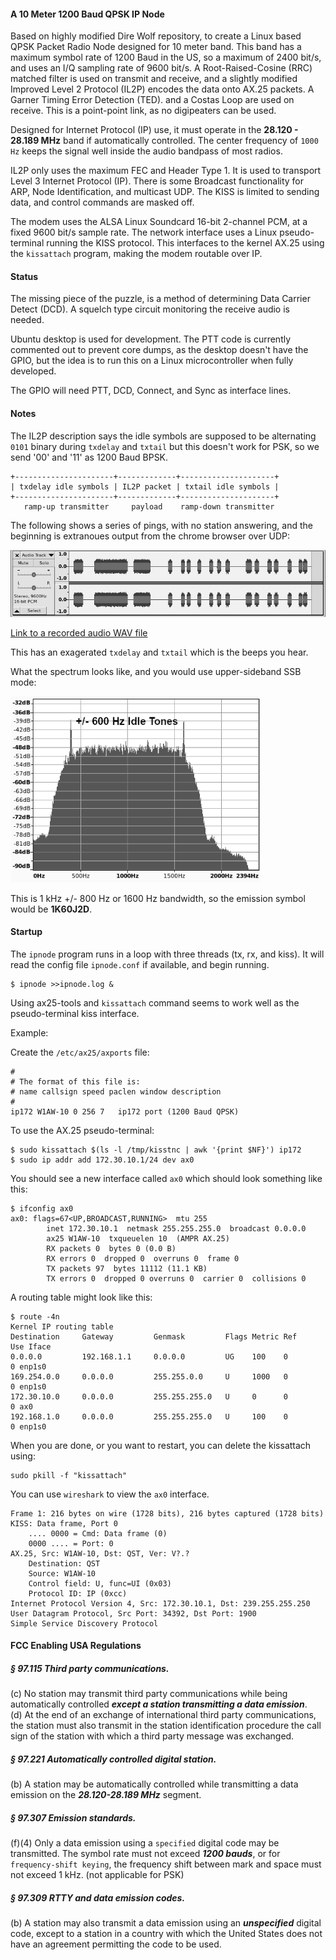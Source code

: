 #### A 10 Meter 1200 Baud QPSK IP Node
Based on highly modified Dire Wolf repository, to create a Linux based QPSK Packet Radio Node designed for 10 meter band. This band has a maximum symbol rate of 1200 Baud in the US, so a maximum of 2400 bit/s, and uses an I/Q sampling rate of 9600 bit/s. A Root-Raised-Cosine (RRC) matched filter is used on transmit and receive, and a slightly modified Improved Level 2 Protocol (IL2P) encodes the data onto AX.25 packets. A Garner Timing Error Detection (TED). and a Costas Loop are used on receive. This is a point-point link, as no digipeaters can be used.

Designed for Internet Protocol (IP) use, it must operate in the **28.120 - 28.189 MHz** band if automatically controlled. The center frequency of ```1000 Hz``` keeps the signal well inside the audio bandpass of most radios.   

IL2P only uses the maximum FEC and Header Type 1. It is used to transport Level 3 Internet Protocol (IP). There is some Broadcast functionality for ARP, Node Identification, and multicast UDP. The KISS is limited to sending data, and control commands are masked off.   

The modem uses the ALSA Linux Soundcard 16-bit 2-channel PCM, at a fixed 9600 bit/s sample rate. The network interface uses a Linux pseudo-terminal running the KISS protocol. This interfaces to the kernel AX.25 using the ```kissattach``` program, making the modem routable over IP.   
#### Status
The missing piece of the puzzle, is a method of determining Data Carrier Detect (DCD). A squelch type circuit monitoring the receive audio is needed.

Ubuntu desktop is used for development. The PTT code is currently commented out to prevent core dumps, as the desktop doesn't have the GPIO, but the idea is to run this on a Linux microcontroller when fully developed.   

The GPIO will need PTT, DCD, Connect, and Sync as interface lines.   
#### Notes
The IL2P description says the idle symbols are supposed to be alternating ```0101``` binary during ```txdelay``` and ```txtail``` but this doesn't work for PSK, so we send '00' and '11' as 1200 Baud BPSK.   

```
+----------------------+-------------+---------------------+
| txdelay idle symbols | IL2P packet | txtail idle symbols |
+----------------------+-------------+---------------------+
   ramp-up transmitter     payload    ramp-down transmitter
```
The following shows a series of pings, with no station answering, and the beginning is extranoues output from the chrome browser over UDP:   

<img src="docs/time-domain.png" alt="time-domain"/>   

[Link to a recorded audio WAV file](docs/ipdata.wav)  

This has an exagerated ```txdelay``` and ```txtail``` which is the beeps you hear.

What the spectrum looks like, and you would use upper-sideband SSB mode:   

<img src="docs/actual-packet-data-spectrum.png" alt="actual spectrum" width="400"/>   

This is 1 kHz +/- 800 Hz or 1600 Hz bandwidth, so the emission symbol would be **1K60J2D**.
#### Startup
The ```ipnode``` program runs in a loop with three threads (tx, rx, and kiss). It will read the config file ```ipnode.conf``` if available, and begin running.
```
$ ipnode >>ipnode.log &
```
Using ax25-tools and ```kissattach``` command seems to work well as the pseudo-terminal kiss interface.

Example:

Create the ```/etc/ax25/axports``` file:
```
#
# The format of this file is:
# name callsign speed paclen window description
#
ip172 W1AW-10 0	256 7	ip172 port (1200 Baud QPSK)
```
To use the AX.25 pseudo-terminal:
```
$ sudo kissattach $(ls -l /tmp/kisstnc | awk '{print $NF}') ip172
$ sudo ip addr add 172.30.10.1/24 dev ax0
```
You should see a new interface called ```ax0``` which should look something like this:
```
$ ifconfig ax0
ax0: flags=67<UP,BROADCAST,RUNNING>  mtu 255
        inet 172.30.10.1  netmask 255.255.255.0  broadcast 0.0.0.0
        ax25 W1AW-10  txqueuelen 10  (AMPR AX.25)
        RX packets 0  bytes 0 (0.0 B)
        RX errors 0  dropped 0  overruns 0  frame 0
        TX packets 97  bytes 11112 (11.1 KB)
        TX errors 0  dropped 0 overruns 0  carrier 0  collisions 0
```
A routing table might look like this:
```
$ route -4n
Kernel IP routing table
Destination     Gateway         Genmask         Flags Metric Ref    Use Iface
0.0.0.0         192.168.1.1     0.0.0.0         UG    100    0        0 enp1s0
169.254.0.0     0.0.0.0         255.255.0.0     U     1000   0        0 enp1s0
172.30.10.0     0.0.0.0         255.255.255.0   U     0      0        0 ax0
192.168.1.0     0.0.0.0         255.255.255.0   U     100    0        0 enp1s0
```
When you are done, or you want to restart, you can delete the kissattach using:
```
sudo pkill -f "kissattach"
```
You can use ```wireshark``` to view the ```ax0``` interface.
```
Frame 1: 216 bytes on wire (1728 bits), 216 bytes captured (1728 bits)
KISS: Data frame, Port 0
    .... 0000 = Cmd: Data frame (0)
    0000 .... = Port: 0
AX.25, Src: W1AW-10, Dst: QST, Ver: V?.?
    Destination: QST
    Source: W1AW-10
    Control field: U, func=UI (0x03)
    Protocol ID: IP (0xcc)
Internet Protocol Version 4, Src: 172.30.10.1, Dst: 239.255.255.250
User Datagram Protocol, Src Port: 34392, Dst Port: 1900
Simple Service Discovery Protocol
```
#### FCC Enabling USA Regulations
##### § 97.115 Third party communications.
(c) No station may transmit third party communications while being automatically controlled ***except a station transmitting a data emission***.   
(d) At the end of an exchange of international third party communications, the station must also transmit in the station identification procedure the call sign of the station with which a third party message was exchanged.   
##### § 97.221 Automatically controlled digital station.   
(b) A station may be automatically controlled while transmitting a data emission on the ***28.120-28.189 MHz*** segment.   
##### § 97.307 Emission standards.
(f)(4) Only a data emission using a ```specified``` digital code may be transmitted. The symbol rate must not exceed ***1200 bauds***, or for ```frequency-shift keying```, the frequency shift between mark and space must not exceed 1 kHz. (not applicable for PSK)   
##### § 97.309 RTTY and data emission codes.
(b) A station may also transmit a data emission using an ***unspecified*** digital code, except to a station in a country with which the United States does not have an agreement permitting the code to be used.   
